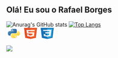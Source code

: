 ## Olá! Eu sou o Rafael Borges
![Anurag's GitHub stats](https://github-readme-stats.vercel.app/api?username=rafael-BM08&show_icons=true&theme=transparent)
[![Top Langs](https://github-readme-stats.vercel.app/api/top-langs/?username=rafael-BM08&layout=pie&theme=transparent)](https://github.com/anuraghazra/github-readme-stats)<br>
<img align="center" alt="Rafa-Python" height="30" width="40" src="https://raw.githubusercontent.com/devicons/devicon/master/icons/python/python-original.svg">
<img align="center" alt="Rafa-HTML" height="30" width="40" src="https://raw.githubusercontent.com/devicons/devicon/master/icons/html5/html5-original.svg">
<img align="center" alt="Rafa-CSS" height="30" width="40" src="https://raw.githubusercontent.com/devicons/devicon/master/icons/css3/css3-original.svg"><br><br>
<a href="https://instagram.com/_rafinha_bm" target="_blank"><img src="https://img.shields.io/badge/-Instagram-%23E4405F?style=for-the-badge&logo=instagram&logoColor=white" target="_blank"></a>
